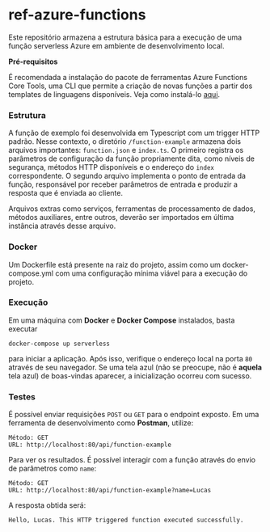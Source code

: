 # ref-azure-functions

Este repositório armazena a estrutura básica para a execução de uma função serverless Azure em ambiente de desenvolvimento local.

**Pré-requisitos**

É recomendada a instalação do pacote de ferramentas Azure Functions Core Tools, uma CLI que permite a criação de novas funções a partir dos templates de linguagens disponíveis. Veja como instalá-lo [aqui](https://github.com/Azure/azure-functions-core-tools#linux).

### Estrutura

A função de exemplo foi desenvolvida em Typescript com um trigger HTTP padrão. Nesse contexto, o diretório `/function-example` armazena dois arquivos importantes: `function.json` e `index.ts`. O primeiro registra os parâmetros de configuração da função propriamente dita, como níveis de segurança, métodos HTTP disponíveis e o endereço do `index` correspondente. O segundo arquivo implementa o ponto de entrada da função, responsável por receber parâmetros de entrada e produzir a resposta que é enviada ao cliente.

Arquivos extras como serviços, ferramentas de processamento de dados, métodos auxiliares, entre outros, deverão ser importados em última instância através desse arquivo.

### Docker
Um Dockerfile está presente na raiz do projeto, assim como um docker-compose.yml com uma configuração mínima viável para a execução do projeto.

### Execução
Em uma máquina com **Docker** e **Docker Compose** instalados, basta executar
```
docker-compose up serverless
```
para iniciar a aplicação. Após isso, verifique o endereço local na porta `80` através de seu navegador. Se uma tela azul (não se preocupe, não é **aquela** tela azul) de boas-vindas aparecer, a inicialização ocorreu com sucesso.

### Testes

É possível enviar requisições `POST` ou `GET` para o endpoint exposto. Em uma ferramenta de desenvolvimento como **Postman**, utilize:
```
Método: GET
URL: http://localhost:80/api/function-example
```
Para ver os resultados. É possível interagir com a função através do envio de parâmetros como `name`:

```
Método: GET
URL: http://localhost:80/api/function-example?name=Lucas
```
A resposta obtida será:
```
Hello, Lucas. This HTTP triggered function executed successfully.
```
